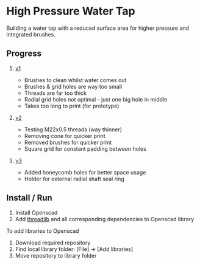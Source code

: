 # High Pressure Water Tap

Building a water tap with a reduced surface area for higher pressure and integrated brushes.

## Progress

1. [v1](./v1.stl)
    + Brushes to clean whilst water comes out
    + Brushes & grid holes are way too small
    + Threads are far too thick
    + Radial grid holes not optimal - just one big hole in middle
    + Takes too long to print (for prototype)

1. [v2](./v2.stl)
    + Testing M22x0.5 threads (way thinner)
    + Removing cone for quicker print
    + Removed brushes for quicker print
    + Square grid for constant padding between holes

1. [v3](./v3.stl)
    + Added honeycomb holes for better space usage
    + Holder for external radial shaft seal ring

## Install / Run

1. Install Openscad
2. Add [threadlib](https://github.com/adrianschlatter/threadlib) and all corresponding dependencies to Openscad library

To add libraries to Openscad

1. Download required repository
2. Find local library folder: [File] -> [Add libraries]
3. Move repository to library folder
